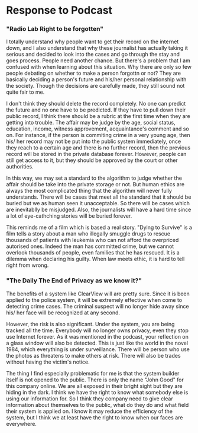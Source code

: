 # Response to Podcast

### "Radio Lab Right to be forgotten"
I totally understand why people want to get their record on the internet down, and I also understand that why these journalist  has actually taking it serious and decided to look into the cases and go through the stay and goes process. People need another chance. But there's a problem that I am confused with when learning about this situation. Why there are only so few people debating on whether to make a person forgottn or not? They are basically deciding a person's future and his/her personal relationship with the society. Though the decisions are carefully made, they still sound not quite fair to me.

I don't think they should delete the record completely. No one can predict the future and no one have to be predicted. If they have to pull down their public record, I think there should be a rubric at the first time when they are getting into trouble. The affair may be judge by the age, social status, education, income, witness approvement, acquaintance's comment and so on. For instance, if the person is commiting crime in a very young age, then his/ her record may not be put into the public system immediately, once they reach to a certain age and there is no further record, then the previous record will be stored in the private database forever. However, people can still get access to it, but they should be approved by the court or other authorities.

In this way, we may set a standard to the algorithm to judge whether the affair should be take into the private storage or not. But human ethics are always the most complicated thing that the algorithm will never fully understands. There will be cases that meet all the standard that it should be buried but we as human seen it unacceptable. So there will be cases which are inevitablly be misjudged. Also, the journalists will have a hard time since a lot of eye-cathching stories will be buried forever.

This reminds me of a film which is based a real story. "Dying to Survive" is a film tells a story about a man who illegally smuggle drugs to rescue thousands of patients with leukemia who can not afford the overpriced autorised ones. Indeed the man has committed crime, but we cannot overlook thousands of people, even families that he has rescued. It is a dilemma when declaring his guilty. When law meets ethic, it is hard to tell right from wrong.

### "The Daily The End of Privacy as we know it?"
The benefits of a system like ClearView will are pretty sure. Since it is been applied to the police system, it will be extremely effective when come to detecting crime cases. The criminal suspect will no longer hide away since his/ her face will be recognized at any second.

However, the risk is also significant. Under the system, you are being tracked all the time. Everybody will no longer owns privacy, even they stop use Internet forever. As it was mentioned in the podcast, your reflection on a glass window will also be detected. This is just like the world in the novel 1984, which everything is under surveillance. There will be person who use the photos as threatens to make others at risk. There will also be trades without having the victim's notice.

The thing I find especially problematic for me is that the system builder itself is not opened to the public. There is only the name "John Good" for this company online. We are all exposed in their bright sight but they are hiding in the dark. I think we have the right to know what somebody else is using our information for. So I think they company need to give clear information about themselves to the public, what do they do and what field their system is applied on. I know it may reduce the efficiency of the system, but I think we at least have the right to know when our faces are everywhere.
